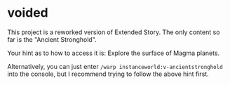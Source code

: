 # voided
This project is a reworked version of Extended Story. The only content so far is the "Ancient Stronghold". 

Your hint as to how to access it is: Explore the surface of Magma planets.

Alternatively, you can just enter `/warp instanceworld:v-ancientstronghold` into the console, but I recommend trying to follow the above hint first.
